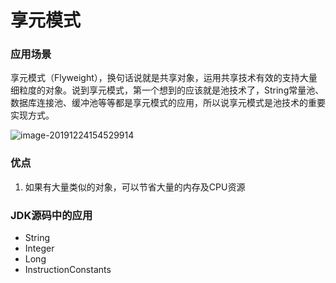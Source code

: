 # 享元模式

### 应用场景

享元模式（Flyweight），换句话说就是共享对象，运用共享技术有效的支持大量细粒度的对象。说到享元模式，第一个想到的应该就是池技术了，String常量池、数据库连接池、缓冲池等等都是享元模式的应用，所以说享元模式是池技术的重要实现方式。

![image-20191224154529914](C:\Users\hx\AppData\Roaming\Typora\typora-user-images\image-20191224154529914.png)

### 优点

1. 如果有大量类似的对象，可以节省大量的内存及CPU资源

### JDK源码中的应用

- String
- Integer
- Long
- InstructionConstants

